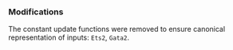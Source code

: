 ### Modifications

The constant update functions were removed to ensure canonical representation of inputs: `Ets2`, `Gata2`.